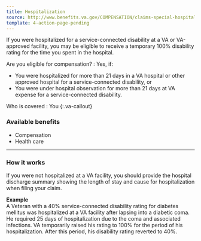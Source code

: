 ```yaml
---
title: Hospitalization
source: http://www.benefits.va.gov/COMPENSATION/claims-special-hospital_treatment.asp
template: 4-action-page-pending
---
```


If you were hospitalized for a service-connected disability at a VA or VA-approved facility, you may be eligible to receive a temporary 100% disability rating for the time you spent in the hospital.


Are you eligible for compensation?
: Yes, if:

  - You were hospitalized for more than 21 days in a VA hospital or other approved hospital for a service-connected disability, or
  - You were under hospital observation for more than 21 days at VA expense for a service-connected disability.

Who is covered
: You
{:.va-callout}

### Available benefits

- Compensation
- Health care

-----

### How it works

If you were not hospitalized at a VA facility, you should provide the hospital discharge summary showing the length of stay and cause for hospitalization when filing your claim.

**Example**<br>
A Veteran with a 40% service-connected disability rating for diabetes mellitus was hospitalized at a VA facility after lapsing into a diabetic coma. He required 25 days of hospitalization due to the coma and associated infections. VA temporarily raised his rating to 100% for the period of his hospitalization. After this period, his disability rating reverted to 40%.
